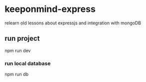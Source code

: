 # keeponmind-express

relearn old lessons about expressjs and integration with mongoDB

## run project

npm run dev

### run local database

npm run db
